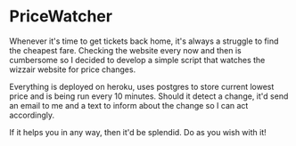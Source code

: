 # PriceWatcher
Whenever it's time to get tickets back home, it's always a struggle to find the cheapest fare. Checking the website every now and then is cumbersome so I decided to develop a simple script that watches the wizzair website for price changes.

Everything is deployed on heroku, uses postgres to store current lowest price and is being run every 10 minutes. Should it detect a change, it'd send an email to me and a text to inform about the change so I can act accordingly.

If it helps you in any way, then it'd be splendid. Do as you wish with it!